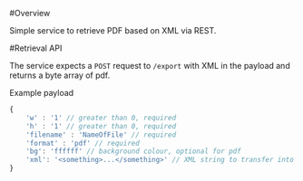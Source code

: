 #Overview

Simple service to retrieve PDF based on XML via REST.

#Retrieval API

The service expects a `POST` request to ```/export``` with XML in the payload and returns a byte array of pdf.

Example payload
```javascript
{
    'w' : '1' // greater than 0, required
    'h' : '1' // greater than 0, required
    'filename' : 'NameOfFile' // required
    'format' : 'pdf' // required
    'bg': 'ffffff' // background colour, optional for pdf
    'xml': '<something>...</something>' // XML string to transfer into pdf
}
```
